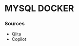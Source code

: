 # MYSQL DOCKER

### Sources
+ [Qiita](https://qiita.com/ucan-lab/items/b094dbfc12ac1cbee8cb)
+ Copilot
